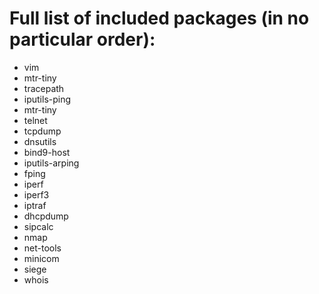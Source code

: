 # Full list of included packages (in no particular order):

- vim
- mtr-tiny
- tracepath
- iputils-ping
- mtr-tiny
- telnet
- tcpdump
- dnsutils
- bind9-host
- iputils-arping
- fping
- iperf
- iperf3
- iptraf
- dhcpdump
- sipcalc
- nmap
- net-tools
- minicom
- siege
- whois
